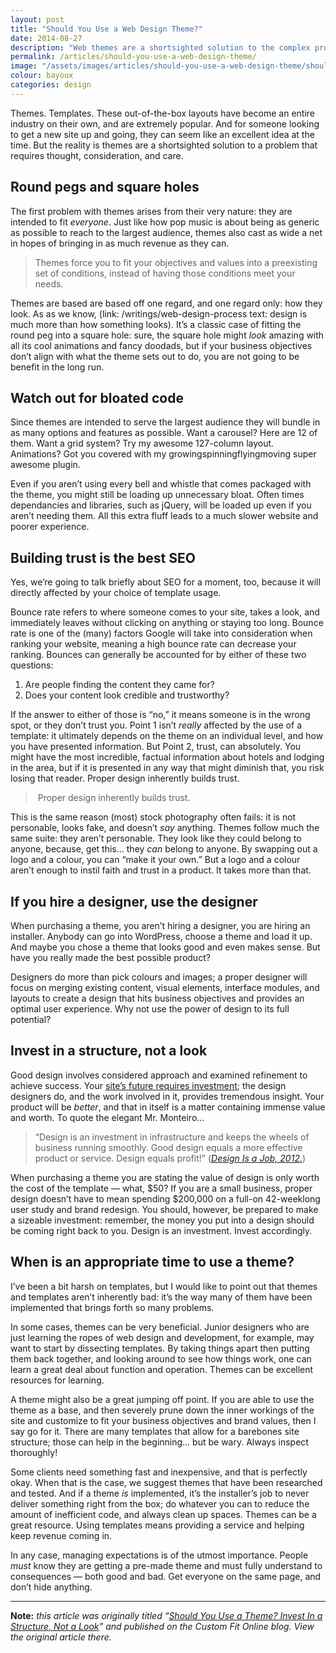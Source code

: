 ```yaml
---
layout: post
title: "Should You Use a Web Design Theme?"
date: 2014-08-27
description: "Web themes are a shortsighted solution to the complex problem that is your online presence. Learn to invest in proper design, not an out-of-the box fix."
permalink: /articles/should-you-use-a-web-design-theme/
image: "/assets/images/articles/should-you-use-a-web-design-theme/should-you-use-a-web-design-theme.png"
colour: bayoux
categories: design
---
```


Themes. Templates. These out-of-the-box layouts have become an entire industry on their own, and are extremely popular. And for someone looking to get a new site up and going, they can seem like an excellent idea at the time. But the reality is themes are a shortsighted solution to a problem that requires thought, consideration, and care.

## Round pegs and square holes

The first problem with themes arises from their very nature: they are intended to fit *everyone*. Just like how pop music is about being as generic as possible to reach to the largest audience, themes also cast as wide a net in hopes of bringing in as much revenue as they can.

>Themes force you to fit your objectives and values into a preexisting set of conditions, instead of having those conditions meet your needs.

Themes are based are based off one regard, and one regard only: how they look. As as we know, (link: /writings/web-design-process text: design is much more than how something looks). It’s a classic case of fitting the round peg into a square hole: sure, the square hole might *look* amazing with all its cool animations and fancy doodads, but if your business objectives don’t align with what the theme sets out to do, you are not going to be benefit in the long run.

## Watch out for bloated code

Since themes are intended to serve the largest audience they will bundle in as many options and features as possible. Want a carousel? Here are 12 of them. Want a grid system? Try my awesome 127-column layout. Animations? Got you covered with my growingspinningflyingmoving super awesome plugin.

Even if you aren’t using every bell and whistle that comes packaged with the theme, you might still be loading up unnecessary bloat. Often times dependancies and libraries, such as jQuery, will be loaded up even if you aren’t needing them. All this extra fluff leads to a much slower website and poorer experience.

## Building trust is the best SEO

Yes, we’re going to talk briefly about SEO for a moment, too, because it will directly affected by your choice of template usage.

Bounce rate refers to where someone comes to your site, takes a look, and immediately leaves without clicking on anything or staying too long. Bounce rate is one of the (many) factors Google will take into consideration when ranking your website, meaning a high bounce rate can decrease your ranking. Bounces can generally be accounted for by either of these two questions:

1. Are people finding the content they came for?
2. Does your content look credible and trustworthy?

If the answer to either of those is “no,” it means someone is in the wrong spot, or they don’t trust you. Point 1 isn’t *really* affected by the use of a template: it ultimately depends on the theme on an individual level, and how you have presented information. But Point 2, trust, can absolutely. You might have the most incredible, factual information about hotels and lodging in the area, but if it is presented in any way that might diminish that, you risk losing that reader. Proper design inherently builds trust.

> Proper design inherently builds trust.

This is the same reason (most) stock photography often fails: it is not personable, looks fake, and doesn’t *say* anything. Themes follow much the same suite: they aren’t personable. They look like they could belong to anyone, because, get this… they *can* belong to anyone. By swapping out a logo and a colour, you can “make it your own.” But a logo and a colour aren’t enough to instil faith and trust in a product. It takes more than that.

## If you hire a designer, use the designer

When purchasing a theme, you aren’t hiring a designer, you are hiring an installer. Anybody can go into WordPress, choose a theme and load it up. And maybe you chose a theme that looks good and even makes sense. But have you really made the best possible product?

Designers do more than pick colours and images; a proper designer will focus on merging existing content, visual elements, interface modules, and layouts to create a design that hits business objectives and provides an optimal user experience. Why not use the power of design to its full potential?

## Invest in a structure, not a look

Good design involves considered approach and examined refinement to achieve success. Your [site’s future requires investment](/articles/invest-in-ux-design/); the design designers do, and the work involved in it, provides tremendous insight. Your product will be *better*, and that in itself is a matter containing immense value and worth. To quote the elegant Mr. Monteiro…

>“Design is an investment in infrastructure and keeps the wheels of business running smoothly. Good design equals a more effective product or service. Design equals profit!”
(*[Design Is a Job, 2012.](http://www.abookapart.com/products/design-is-a-job)*)

When purchasing a theme you are stating the value of design is only worth the cost of the template — what, $50? If you are a small business, proper design doesn’t have to mean spending $200,000 on a full-on 42-weeklong user study and brand redesign. You should, however, be prepared to make a sizeable investment: remember, the money you put into a design should be coming right back to you. Design is an investment. Invest accordingly.

## When is an appropriate time to use a theme?

I’ve been a bit harsh on templates, but I would like to point out that themes and templates aren’t inherently bad: it’s the way many of them have been implemented that brings forth so many problems.

In some cases, themes can be very beneficial. Junior designers who are just learning the ropes of web design and development, for example, may want to start by dissecting templates. By taking things apart then putting them back together, and looking around to see how things work, one can learn a great deal about function and operation. Themes can be excellent resources for learning.

A theme might also be a great jumping off point. If you are able to use the theme as a base, and then severely prune down the inner workings of the site and customize to fit your business objectives and brand values, then I say go for it. There are many templates that allow for a barebones site structure; those can help in the beginning… but be wary. Always inspect thoroughly!

Some clients need something fast and inexpensive, and that is perfectly okay. When that is the case, we suggest themes that have been researched and tested. And if a theme *is* implemented, it’s the installer’s job to never deliver something right from the box; do whatever you can to reduce the amount of inefficient code, and always clean up spaces. Themes can be a great resource. Using templates means providing a service and helping keep revenue coming in.

In any case, managing expectations is of the utmost importance. People *must* know they are getting a pre-made theme and must fully understand to consequences — both good and bad. Get everyone on the same page, and don’t hide anything.

***

**Note:** *this article was originally titled “[Should You Use a Theme? Invest In a Structure, Not a Look](http://customfitonline.com/news/2014/8/27/invest-in-a-structure-not-a-look/)” and published on the Custom Fit Online blog. View the original article there.*
